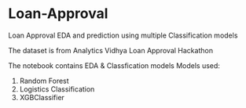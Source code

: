 # Loan-Approval
Loan Approval  EDA and prediction using multiple Classification models

The dataset is from Analytics Vidhya Loan Approval Hackathon

The notebook contains EDA & Classfication models
Models used:
1. Random Forest
2. Logistics Classification
3. XGBClassifier

